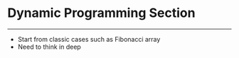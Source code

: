 # Dynamic Programming Section
***
* Start from classic cases such as Fibonacci array
* Need to think in deep
